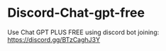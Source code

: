 # Discord-Chat-gpt-free
Use Chat GPT PLUS FREE using discord bot joining: https://discord.gg/BTzCaghJ3Y







                                                                                                        
